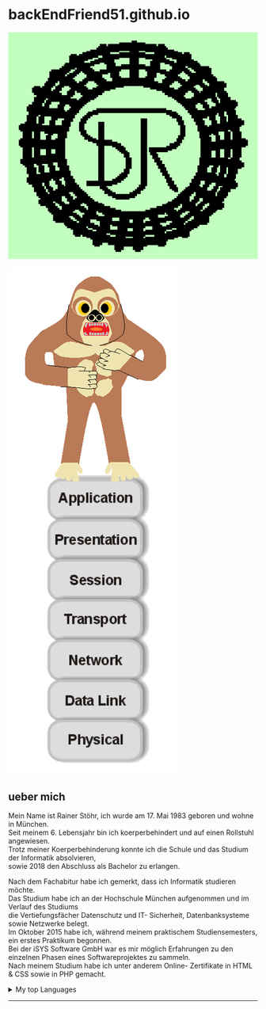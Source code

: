 # backEndFriend51.github.io

<p align="center">
 <img alt="R and S on green background" src="Logo.png">
</p>
 
<p align="">
	<p>
	 <img alt="R and S on green background" src="Turm_ggt.png">
	</p>
</p>

## ueber mich

<!-- TO DO: add more details about me later -->

Mein Name ist Rainer Stöhr, ich wurde am 17. Mai 1983 geboren und wohne in München.<br />
Seit meinem 6. Lebensjahr bin ich koerperbehindert und auf einen Rollstuhl angewiesen.<br />
Trotz meiner Koerperbehinderung konnte ich die Schule und das Studium der Informatik absolvieren,<br /> 
sowie 2018 den Abschluss als Bachelor zu erlangen.</p>

Nach dem Fachabitur habe ich gemerkt, dass ich Informatik studieren möchte.<br />
Das Studium habe ich an der Hochschule München aufgenommen und im Verlauf des Studiums<br />
die Vertiefungsfächer Datenschutz und IT- Sicherheit, Datenbanksysteme sowie Netzwerke belegt.<br />
Im Oktober 2015 habe ich, während meinem praktischem Studiensemesters, ein erstes Praktikum begonnen.<br />
Bei der iSYS Software GmbH war es mir möglich Erfahrungen zu den einzelnen Phasen eines Softwareprojektes zu sammeln.<br />
Nach meinem Studium habe ich unter anderem Online- Zertifikate in HTML & CSS sowie in PHP gemacht.<br />

<details>
<summary>My top Languages</summary>
	
| Rank | Languages     |
|-----:|---------------|
|     1|    Java       |
|     2|   HTML/CSS    |
|     3|     C++       |

</details>

---

